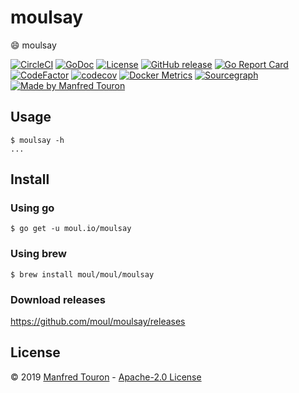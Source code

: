 # moulsay

:smile: moulsay

[![CircleCI](https://circleci.com/gh/moul/moulsay.svg?style=shield)](https://circleci.com/gh/moul/moulsay)
[![GoDoc](https://godoc.org/moul.io/moulsay?status.svg)](https://godoc.org/moul.io/moulsay)
[![License](https://img.shields.io/github/license/moul/moulsay.svg)](https://github.com/moul/moulsay/blob/master/LICENSE)
[![GitHub release](https://img.shields.io/github/release/moul/moulsay.svg)](https://github.com/moul/moulsay/releases)
[![Go Report Card](https://goreportcard.com/badge/moul.io/moulsay)](https://goreportcard.com/report/moul.io/moulsay)
[![CodeFactor](https://www.codefactor.io/repository/github/moul/moulsay/badge)](https://www.codefactor.io/repository/github/moul/moulsay)
[![codecov](https://codecov.io/gh/moul/moulsay/branch/master/graph/badge.svg)](https://codecov.io/gh/moul/moulsay)
[![Docker Metrics](https://images.microbadger.com/badges/image/moul/moulsay.svg)](https://microbadger.com/images/moul/moulsay)
[![Sourcegraph](https://sourcegraph.com/github.com/moul/moulsay/-/badge.svg)](https://sourcegraph.com/github.com/moul/moulsay?badge)
[![Made by Manfred Touron](https://img.shields.io/badge/made%20by-Manfred%20Touron-blue.svg?style=flat)](https://manfred.life/)


## Usage

```console
$ moulsay -h
...
```

## Install

### Using go

```console
$ go get -u moul.io/moulsay
```

### Using brew

```console
$ brew install moul/moul/moulsay
```

### Download releases

https://github.com/moul/moulsay/releases

## License

© 2019 [Manfred Touron](https://manfred.life) -
[Apache-2.0 License](https://github.com/moul/moulsay/blob/master/LICENSE)
